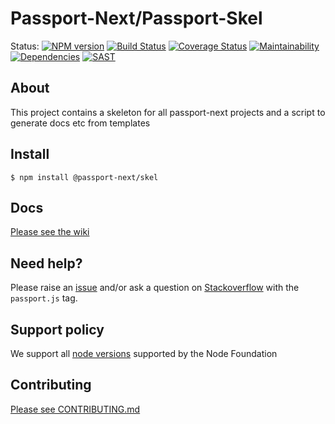 # Passport-Next/Passport-Skel 

Status:
[![NPM version](https://img.shields.io/npm/v/@passport-next/skel.svg)](https://www.npmjs.com/package/@passport-next/skel)
[![Build Status](https://travis-ci.org/passport-next/skel.svg?branch=master)](https://travis-ci.org/passport-next/skel)
[![Coverage Status](https://coveralls.io/repos/github/passport-next/skel/badge.svg?branch=master)](https://coveralls.io/github/passport-next/skel?branch=master)
[![Maintainability](https://api.codeclimate.com/v1/badges/d0ee7f0771ecb61ff0de/maintainability)](https://codeclimate.com/github/passport-next/skel/maintainability)
[![Dependencies](https://david-dm.org/passport-next/skel.png)](https://david-dm.org/passport-next/skel)
[![SAST](https://gitlab.com/passport-next/skel/badges/master/build.svg)](https://gitlab.com/passport-next/skel/badges/master/build.svg)

## About

This project contains a skeleton for all passport-next projects and a script to generate docs etc from templates

## Install

```
$ npm install @passport-next/skel
```

## Docs

[Please see the wiki](https://github.com/passport-next/skel/wiki)

## Need help?

Please raise an [issue](https://github.com/passport-next/skel/issues) and/or ask a question on [Stackoverflow](https://stackoverflow.com) with the `passport.js` tag.

## Support policy

We support all [node versions](https://github.com/nodejs/Release) supported by the Node Foundation


## Contributing

[Please see CONTRIBUTING.md](https://github.com/passport-next/skel/blob/master/CONTRIBUTING.md)

